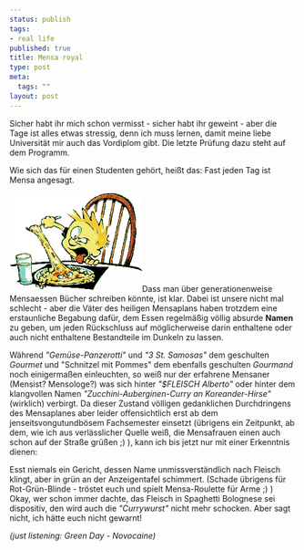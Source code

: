 ```yaml
--- 
status: publish
tags: 
- real life
published: true
title: Mensa royal
type: post
meta: 
  tags: ""
layout: post
---
```

Sicher habt ihr mich schon vermisst - sicher habt ihr geweint - aber die Tage ist alles etwas stressig, denn ich muss lernen, damit meine liebe Universität mir auch das Vordiplom gibt. Die letzte Prüfung dazu steht auf dem Programm.

Wie sich das für einen Studenten gehört, heißt das: Fast jeden Tag ist Mensa angesagt.

<img src="/media/wp/Hungry.gif" alt="Hungry?" class="alignright" />Dass man über generationenweise Mensaessen Bücher schreiben könnte, ist klar. Dabei ist unsere nicht mal schlecht - aber die Väter des heiligen Mensaplans haben trotzdem eine erstaunliche Begabung dafür, dem Essen regelmäßig völlig absurde <strong>Namen</strong> zu geben, um jeden Rückschluss auf möglicherweise darin enthaltene oder auch nicht enthaltene Bestandteile im Dunkeln zu lassen.


<!--more-->

Während <em>"Gemüse-Panzerotti"</em> und <em>"3 St. Samosas"</em> dem geschulten <em>Gourmet</em> und "Schnitzel mit Pommes" dem ebenfalls geschulten <em>Gourmand</em> noch einigermaßen einleuchten, so weiß nur der erfahrene Mensaner (Mensist? Mensologe?) was sich hinter <em>"$FLEISCH Alberto"</em> oder hinter dem klangvollen Namen <em>"Zucchini-Auberginen-Curry an Koreander-Hirse"</em> (wirklich) verbirgt. Da dieser Zustand völligen gedanklichen Durchdringens des Mensaplanes aber leider offensichtlich erst ab dem jenseitsvongutundbösem Fachsemester einsetzt (übrigens ein Zeitpunkt, ab dem, wie ich aus verlässlicher Quelle weiß, die Mensafrauen einen auch schon auf der Straße grüßen ;) ), kann ich bis jetzt nur mit einer Erkenntnis dienen:

Esst niemals ein Gericht, dessen Name unmissverständlich nach Fleisch klingt, aber in grün an der Anzeigentafel schimmert. (Schade übrigens für Rot-Grün-Blinde - tröstet euch und spielt Mensa-Roulette für Arme ;) ) Okay, wer schon immer dachte, das Fleisch in Spaghetti Bolognese sei dispositiv, den wird auch die <em>"Currywurst"</em> nicht mehr schocken. Aber sagt nicht, ich hätte euch nicht gewarnt!

<em>(just listening: Green Day - Novocaine)</em>

